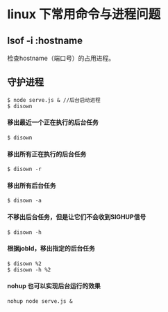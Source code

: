 # linux 下常用命令与进程问题

## lsof -i :hostname

检查hostname（端口号）的占用进程。

## 守护进程

    $ node serve.js & //后台启动进程
    $ disown

#### 移出最近一个正在执行的后台任务

    $ disown

#### 移出所有正在执行的后台任务

    $ disown -r

#### 移出所有后台任务

    $ disown -a

#### 不移出后台任务，但是让它们不会收到SIGHUP信号

    $ disown -h

#### 根据jobId，移出指定的后台任务

    $ disown %2
    $ disown -h %2

#### nohup 也可以实现后台运行的效果

    nohup node serve.js &